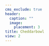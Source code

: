 ```yaml
---
cms_exclude: true
header:
  caption: ""
  image:
    placement: 3
title: Cheddarbowl
view: 2
---
```

